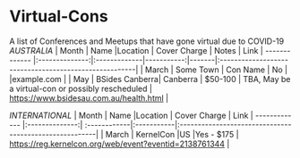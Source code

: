 # Virtual-Cons
A list of Conferences and Meetups that have gone virtual due to COVID-19
*AUSTRALIA*
| Month         | Name           |Location       | Cover Charge  | Notes | Link
| ------------- |:--------------:|:-------------|-----------:|-------|:------------------------------------------------------|
|   March       | Some Town      | Con Name       | No        |  |example.com |
|   May         | BSides Canberra| Canberra      | $50-100    | TBA, May be a virtual-con or possibly rescheduled | https://www.bsidesau.com.au/health.html | 

*INTERNATIONAL*
| Month         | Name           |Location       | Cover Charge  | Link
| ------------- |:--------------:| :------------|:-----------|:-------------------------------------------------------|
|    March      | KernelCon      |US              |Yes - $175 | https://reg.kernelcon.org/web/event?eventid=2138761344 |
